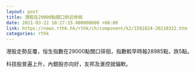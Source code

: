 ```yaml
---
layout: post
title: 港股在29000點關口附近徘徊
date: 2021-03-22 10:27:15.000000000 +08:00
link: https://news.rthk.hk/rthk/ch/component/k2/1581824-20210322.htm
categories: rthk
---
```


港股走勢反覆，恒生指數在29000點關口徘徊，指數較早時報28985點，跌5點。

科技股普遍上升，內銀股亦向好，友邦及滙控就偏軟。
